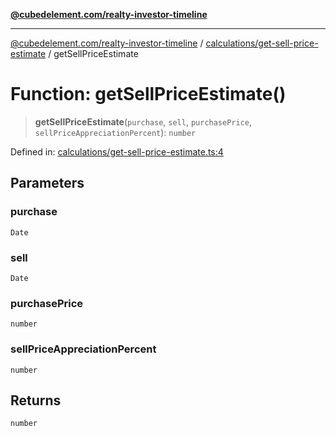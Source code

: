 [**@cubedelement.com/realty-investor-timeline**](../../../index.md)

---

[@cubedelement.com/realty-investor-timeline](../../../modules.md) / [calculations/get-sell-price-estimate](../index.md) / getSellPriceEstimate

# Function: getSellPriceEstimate()

> **getSellPriceEstimate**(`purchase`, `sell`, `purchasePrice`, `sellPriceAppreciationPercent`): `number`

Defined in: [calculations/get-sell-price-estimate.ts:4](https://github.com/kvernon/realty-investor-timeline/blob/d14161e46dc540b751017ae4b2cfca53cbab658c/src/calculations/get-sell-price-estimate.ts#L4)

## Parameters

### purchase

`Date`

### sell

`Date`

### purchasePrice

`number`

### sellPriceAppreciationPercent

`number`

## Returns

`number`

